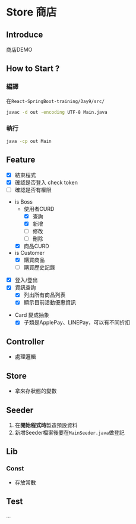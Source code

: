 # Store 商店

## Introduce

商店DEMO

## How to Start ?

### 編譯
在`React-SpringBoot-training/Day9/src/`
```bash
javac -d out -encoding UTF-8 Main.java
```

### 執行

```bash
java -cp out Main
```

## Feature

- [x] 結束程式
- [x] 確認是否登入 check token
- [ ] 確認是否有權限
- is Boss
  - 使用者CURD
    - [x] 查詢
    - [x] 新增
    - [ ] 修改
    - [ ] 刪除
  - [x] 商品CURD
- is Customer
  - [x] 購買商品
  - [ ] 購買歷史記錄
- [x] 登入/登出
- [x] 資訊查詢
  - [x] 列出所有商品列表
  - [x] 顯示目前活動優惠資訊
- Card 變成抽象
  - [x] 子類是ApplePay、LINEPay，可以有不同折扣

## Controller

- 處理邏輯

## Store

- 拿來存狀態的變數

## Seeder

1. 在**開始程式時**製造預設資料
2. 新增Seeder檔案後要在`MainSeeder.java`做登記

## Lib

### Const
- 存放常數

## Test

...
